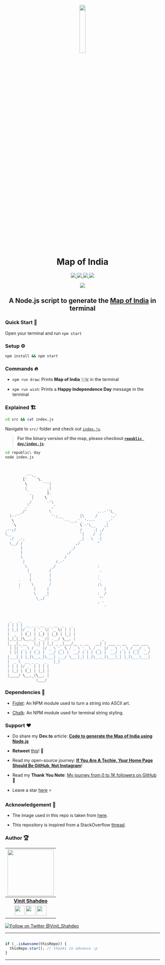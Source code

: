 <p align="center">
  <a href="https://vinitshahdeo.github.io/Map-of-India/">
    <img src="./assets/map-of-india.png" width="20%" height="20%" />
  </a>
</p>
<h1 align="center">Map of India</h1>
<p align="center">
  <a href="https://github.com/vinitshahdeo/Map-of-India/stargazers">
    <img src="https://img.shields.io/github/stars/vinitshahdeo/Map-of-India?label=Leave%20a%20star%20on%20GitHub&logo=github&style=flat&color=critical"/>     
  </a>
  <a href="https://github.com/vinitshahdeo/Map-of-India">
    <img src="https://img.shields.io/badge/Happy%20Independence-Day-blue" />
  </a>
  <a href="https://github.com/vinitshahdeo/Map-of-India/blob/master/LICENSE">
    <img src="https://img.shields.io/github/license/vinitshahdeo/Map-of-India?color=green&logo=github">
  </a>
  <a href="https://github.com/vinitshahdeo">
    <img src="https://img.shields.io/github/followers/vinitshahdeo.svg?label=Follow%20@vinitshahdeo&style=flat&color=yellow&logo=github" />
  </a>
</p>
<p align="center"><img src="./assets/cropped-xxs.png" /></p>
<h2 align="center"> A Node.js script to generate the <a href="https://vinitshahdeo.github.io/Map-of-India/">Map of India</a> in terminal </h2>


### Quick Start :rocket: 

Open your terminal and run `npm start`

### Setup :gear:

```bash
npm install && npm start
```

### Commands :fire: 

- `npm run draw`: Prints **Map of India** :india: in the terminal

- `npm run wish`: Prints a **Happy Independence Day** message in the terminal

### Explained :building_construction:

```bash
cd src && cat index.js
```

Navigate to `src/` folder and check out [`index.js`](https://github.com/vinitshahdeo/Map-of-India/blob/master/src/index.js).

> **For the binary version of the map, please checkout [`republic day/index.js`](https://github.com/vinitshahdeo/Map-of-India/blob/master/republic%20day/index.js)**.

```bash
cd republic\ day
node index.js
```

```javascript


         .--,_
        ['    '\.
         \       `''|
         |         ,]
          `._      ].
            |     \
          _/       -'\
         ,'          ,'
       _/'          \                     ,..-''L_
  |--''              '-;__        |\     /      .,'
   \                      `--.__,'_ '----     ,-'
   `\                             \`-'\__    ,|
,--;/                             /     .| ,/
\__                               '|    /  / 
  ./  _-,                         _|   \   |
  \__/ /                        ,/        "
       |                      _/
       |                    ,/
       \                   /
        |              /.-'
         \           _/                   :
          |         /                      .
           |        |                     .
      .    |        |                     '.
      ;     \       /                     ;\
      '      |     |                         |
             \    _|                      :  /
              \_,/                         "'
                                          : '
                                             '


  _   _                                                           
 | | | | __ _ _ __  _ __  _   _                                   
 | |_| |/ _` | '_ \| '_ \| | | |                                  
 |  _  | (_| | |_) | |_) | |_| |                                  
 |_|_|_|\__,_| .__/| .__/ \__, |            _                     
 |_ _|_ __   |_| | |_| _ _|___/__ _ __   __| | ___ _ __   ___ ___ 
  | || '_ \ / _` |/ _ \ '_ \ / _ \ '_ \ / _` |/ _ \ '_ \ / __/ _ \
  | || | | | (_| |  __/ |_) |  __/ | | | (_| |  __/ | | | (_|  __/
 |___|_| |_|\__,_|\___| .__/ \___|_| |_|\__,_|\___|_| |_|\___\___|
 |  _ \  __ _ _   _   |_|                                         
 | | | |/ _` | | | |                                              
 | |_| | (_| | |_| |                                              
 |____/ \__,_|\__, |                                              
              |___/                                               
```

### Dependencies :tada: 

- [Figlet](https://www.npmjs.com/package/figlet): An NPM module used to turn a string into ASCII art.

- [Chalk](https://www.npmjs.com/package/chalk): An NPM module used for terminal string styling.

### Support :heart:

- Do share my **Dev.to** article: **[Code to generate the Map of India using Node.js](https://dev.to/vinitshahdeo/code-to-generate-the-map-of-india-using-node-js-3i06)**

- **Retweet** [this](https://twitter.com/Vinit_Shahdeo/status/1294487868455284736)! :repeat:

- Read my open-source journey: **[If You Are A Techie, Your Home Page Should Be GitHub, Not Instagram](https://www.opensourceforu.com/2020/07/if-you-are-a-techie-your-home-page-should-be-github-not-instagram/)**!

- Read my **Thank You Note**: [My journey from 0 to 1K followers on GitHub](https://dev.to/vinitshahdeo/my-journey-from-0-to-1k-followers-on-github-1n6h) :blue_heart:

- Leave a star [here](https://github.com/vinitshahdeo/Map-of-India/stargazers) :star:

### Acknowledgement :hugs:

- The image used in this repo is taken from [here](https://www.pngmart.com/files/7/India-Map-Transparent-PNG.png).

- This repository is inspired from a StackOverflow [thread](https://stackoverflow.com/questions/3533348/how-does-this-code-generate-the-map-of-india).

### Author :trophy:
|                                                                                         <a href="https://www.eatmy.news/2020/06/code-like-you-eat-i-mean-code-daily-as.html"><img src="https://raw.githubusercontent.com/vinitshahdeo/Water-Monitoring-System/master/assets/vinit-shahdeo.jpg" width="150px " height="150px" /></a>                                                                                         |
| :------------------------------------------------------------------------------------------------------------------------------------------------------------------------------------------------------------------------------------------------------------------------------------------------------------------------------------------: |
|                                                                                                                                        **[Vinit Shahdeo](https://fayz.in/stories/s/1522/0/?ckt_id=ZGL1ZGVk&title=story_of_vinit_shahdeo)**                                                                                                                                        |
| <a href="https://twitter.com/Vinit_Shahdeo"><img src="https://raw.githubusercontent.com/vinitshahdeo/Water-Monitoring-System/master/assets/twitter.png" width="32px" height="32px"></a> <a href="https://www.facebook.com/vinit.shahdeo"><img src="https://raw.githubusercontent.com/vinitshahdeo/Water-Monitoring-System/master/assets/facebook.png" width="32px" height="32px"></a> <a href="https://www.linkedin.com/in/vinitshahdeo/"><img src="https://raw.githubusercontent.com/vinitshahdeo/Water-Monitoring-System/master/assets/linkedin.png" width="32px" height="32px"></a> |

<!--- **[Vinit Shahdeo](https://www.linkedin.com/in/vinitshahdeo/)** --->

[![Follow on Twitter @Vinit_Shahdeo](https://img.shields.io/twitter/follow/Vinit_Shahdeo?style=social)](https://twitter.com/Vinit_Shahdeo)


---

```javascript

if (_.isAwesome(thisRepo)) {
  thisRepo.star(); // thanks in advance :p
}

```

---
